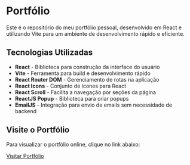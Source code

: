 # Portfólio

Este é o repositório do meu portfólio pessoal, desenvolvido em React e utilizando Vite para um ambiente de desenvolvimento rápido e eficiente.

## Tecnologias Utilizadas

- **React** - Biblioteca para construção da interface do usuário
- **Vite** - Ferramenta para build e desenvolvimento rápido
- **React Router DOM** - Gerenciamento de rotas na aplicação
- **React Icons** - Conjunto de ícones para React
- **React Scroll** - Facilita a navegação por seções da página
- **ReactJS Popup** - Biblioteca para criar popups
- **EmailJS** - Integração para envio de emails sem necessidade de backend

## Visite o Portfólio

Para visualizar o portfólio online, clique no link abaixo:

[Visitar Portfólio](https://vitox013.github.io/portfolio/)

